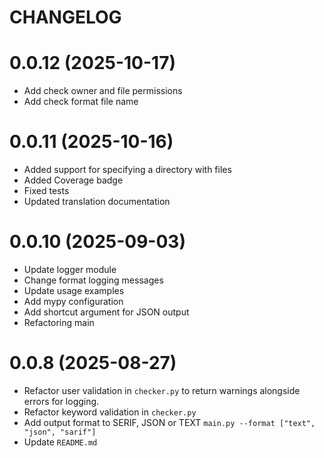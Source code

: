 # CHANGELOG

0.0.12 (2025-10-17)
========
- Add check owner and file permissions
- Add check format file name

0.0.11 (2025-10-16)
========
- Added support for specifying a directory with files
- Added Coverage badge
- Fixed tests
- Updated translation documentation

0.0.10 (2025-09-03)
========
- Update logger module
- Change format logging messages
- Update usage examples
- Add mypy configuration
- Add shortcut argument for JSON output
- Refactoring main

0.0.8 (2025-08-27)
========
- Refactor user validation in `checker.py` to return warnings alongside errors for logging.
- Refactor keyword validation in `checker.py`
- Add output format to SERIF, JSON or TEXT `main.py --format ["text", "json", "sarif"]`
- Update `README.md`
